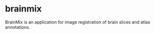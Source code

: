 # brainmix

BrainMix is an application for image registration of brain slices and atlas annotations. 
